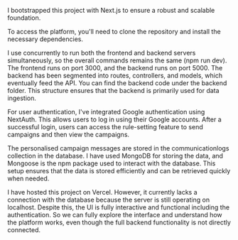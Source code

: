 I bootstrapped this project with Next.js to ensure a robust and scalable foundation.

To access the platform, you'll need to clone the repository and install the necessary dependencies. 

I use concurrently to run both the frontend and backend servers simultaneously, so the overall commands remains the same (npm run dev). The frontend runs on port 3000, and the backend runs on port 5000. The backend has been segmented into routes, controllers, and models, which eventually feed the API. You can find the backend code under the backend folder. This structure ensures that the backend is primarily used for data ingestion.

For user authentication, I've integrated Google authentication using NextAuth. This allows users to log in using their Google accounts. After a successful login, users can access the rule-setting feature to send campaigns and then view the campaigns.

The personalised campaign messages are stored in the communicationlogs collection in the database. I have used MongoDB for storing the data, and Mongoose is the npm package used to interact with the database. This setup ensures that the data is stored efficiently and can be retrieved quickly when needed.

I have hosted this project on Vercel. However, it currently lacks a connection with the database because the server is still operating on localhost. Despite this, the UI is fully interactive and functional including the authentication. So we can fully explore the interface and understand how the platform works, even though the full backend functionality is not directly connected.
